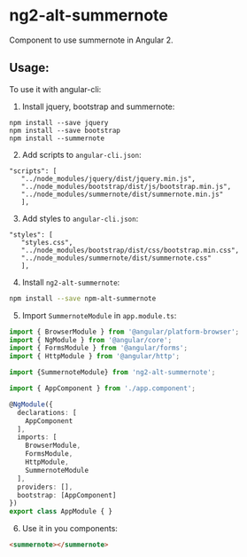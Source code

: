 # ng2-alt-summernote

Component to use summernote in Angular 2.

Usage:
------
To use it with angular-cli:

1. Install jquery, bootstrap and summernote:

```
npm install --save jquery
npm install --save bootstrap
npm install --summernote
```

2. Add scripts to `angular-cli.json`:
```
"scripts": [
   "../node_modules/jquery/dist/jquery.min.js",
   "../node_modules/bootstrap/dist/js/bootstrap.min.js",
   "../node_modules/summernote/dist/summernote.min.js"
   ],
```

3. Add styles to `angular-cli.json`:
```
"styles": [
   "styles.css",
   "../node_modules/bootstrap/dist/css/bootstrap.min.css",
   "../node_modules/summernote/dist/summernote.css"
   ],
```

4. Install `ng2-alt-summernote`:
```bash
npm install --save npm-alt-summernote
```

5. Import `SummernoteModule` in `app.module.ts`:
```typescript
import { BrowserModule } from '@angular/platform-browser';
import { NgModule } from '@angular/core';
import { FormsModule } from '@angular/forms';
import { HttpModule } from '@angular/http';

import {SummernoteModule} from 'ng2-alt-summernote';

import { AppComponent } from './app.component';

@NgModule({
  declarations: [
    AppComponent
  ],
  imports: [
    BrowserModule,
    FormsModule,
    HttpModule,
    SummernoteModule
  ],
  providers: [],
  bootstrap: [AppComponent]
})
export class AppModule { }
```

6. Use it in you components:

```html
<summernote></summernote>
```
